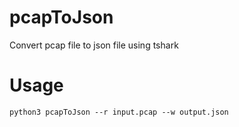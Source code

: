 # pcapToJson
Convert pcap file to json file using tshark

# Usage
```
python3 pcapToJson --r input.pcap --w output.json
```
